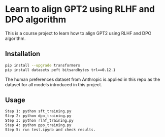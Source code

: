 # Learn to align GPT2 using RLHF and DPO algorithm

This is a course project to learn how to align GPT2 using RLHF and DPO algorithm.

## Installation
```bash
pip install --upgrade transformers
pip install datasets peft bitsandbytes trl==0.12.1
```

The human preferences dataset from Anthropic is applied in this repo as the dataset for all models introduced in this project.

## Usage
```bash
Step 1: python sft_training.py
Step 2: python dpo_training.py
Step 3: python rlhf_training.py
Step 4: python ppo_training.py
Step 5: run test.ipynb and check results.
```
